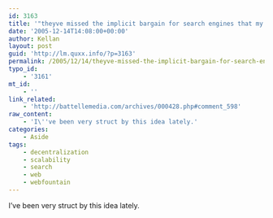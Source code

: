 ```yaml
---
id: 3163
title: '"theyve missed the implicit bargain for search engines that my site being crawled results in [value] for me."'
date: '2005-12-14T14:08:00+00:00'
author: Kellan
layout: post
guid: 'http://lm.quxx.info/?p=3163'
permalink: /2005/12/14/theyve-missed-the-implicit-bargain-for-search-engines-that-my-site-being-crawled-results-in-value-for-me/
typo_id:
    - '3161'
mt_id:
    - ''
link_related:
    - 'http://battellemedia.com/archives/000428.php#comment_598'
raw_content:
    - 'I\''ve been very struct by this idea lately.'
categories:
    - Aside
tags:
    - decentralization
    - scalability
    - search
    - web
    - webfountain
---
```


I’ve been very struct by this idea lately.